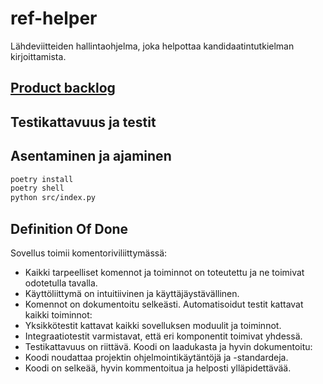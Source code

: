 # ref-helper
Lähdeviitteiden hallintaohjelma, joka helpottaa kandidaatintutkielman kirjoittamista.

## [Product backlog](https://jyu-my.sharepoint.com/:x:/g/personal/osterava_jyu_fi/EWZjQ7GUXjBGiN0exdQ4L6EBh-DBpoIOX4FvMfPpZma3jQ?e=Xhj8SP)

## Testikattavuus ja testit

## Asentaminen ja ajaminen
```bash
poetry install
poetry shell
python src/index.py
```

## Definition Of Done
Sovellus toimii komentoriviliittymässä:
* Kaikki tarpeelliset komennot ja toiminnot on toteutettu ja ne toimivat odotetulla tavalla.
* Käyttöliittymä on intuitiivinen ja käyttäjäystävällinen.
* Komennot on dokumentoitu selkeästi.
Automatisoidut testit kattavat kaikki toiminnot:
* Yksikkötestit kattavat kaikki sovelluksen moduulit ja toiminnot.
* Integraatiotestit varmistavat, että eri komponentit toimivat yhdessä.
* Testikattavuus on riittävä.
Koodi on laadukasta ja hyvin dokumentoitu:
* Koodi noudattaa projektin ohjelmointikäytäntöjä ja -standardeja.
* Koodi on selkeää, hyvin kommentoitua ja helposti ylläpidettävää.

